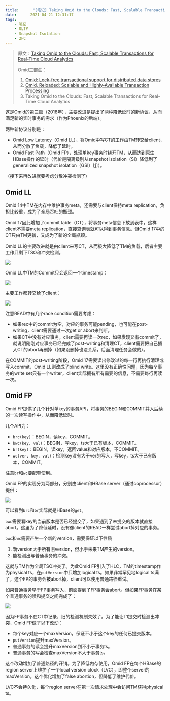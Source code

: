 ```yaml
---
title:      "[笔记] Taking Omid to the Clouds: Fast, Scalable Transactions for Real-Time Cloud Analytics"
date:      2021-04-21 12:31:17
tags:
    - 笔记
    - OLTP
    - Snapshot Isolation
    - 2PC
---
```


> 原文：[Taking Omid to the Clouds: Fast, Scalable Transactions for Real-Time Cloud Analytics](https://dl.acm.org/doi/abs/10.14778/3229863.3229868)
>
> Omid三部曲：
> 1. [Omid: Lock-free transactional support for distributed data stores](/2021/04/17/omid-lock-free-transactional-support-for-distributed-data-stores)
> 2. [Omid, Reloaded: Scalable and Highly-Available Transaction Processing](/2021/04/20/omid-reloaded-scalable-and-highly-available-transaction-processing)
> 3. Taking Omid to the Clouds: Fast, Scalable Transactions for Real-Time Cloud Analytics

这是Omid的第三篇（2018年），主要改进是提出了两种降低延时的新协议，从而满足新的实时事务的需求（作为Phoenix的后端）。

两种新协议分别是：
- Omid Low Latency（Omid LL），将Omid中写CT的工作由TM转交给client，从而分散了负载，降低了延时。
- Omid Fast Path（Omid FP），处理单key事务时绕开TM，从而达到原生HBase操作的延时（代价是隔离级别从snapshot isolation（SI）降低到了generalized snapshot isolation（GSI）[[1]]）。

（接下来再改进就要考虑分散冲突检测了）

<!--more-->

## Omid LL

Omid 14中TM在内存中维护事务meta，还需要与client保持meta replication，负担比较重，成为了全局吞吐的瓶颈。

Omid 17因此增加了commit table（CT），将事务meta信息下放到表中，这样client不需要meta replication，直接查询表就可以得到事务信息。但Omid 17中的CT只由TM更新，又成为了新的全局瓶颈。

Omid LL的主要改进就是由client来写CT，从而极大降低了TM的负载，后者主要工作只剩下TSO和冲突检测。

![](/images/2021-04/omid-18-01.png)

Omid LL中TM的Commit只会返回一个timestamp：

![](/images/2021-04/omid-18-02.png)

主要工作都转交给了client：

![](/images/2021-04/omid-18-03.png)

注意READ中有几个race condition需要考虑：
- 如果rec中的commit为空，对应的事务可能pending，也可能在post-writing，client需要通过一次get or abort来判断。
- 如果CT中没有对应事务，client需要再读一次rec，如果发现又有commit了，就说明刚刚对应事务已经完成了post-writing和清理CT，client需要把自己插入CT的abort再删掉（如果没删掉也没关系，后面清理任务会做的）。

在COMMIT的post-writing阶段，Omid 17需要读出修改过的每一行再执行清理或写入commit，Omid LL则改成了blind write。这里没有正确性问题，因为每个事务的write set只有一个writer，client实际拥有所有需要的信息，不需要每行再读一次。

## Omid FP

Omid FP提供了几个针对单key的事务API，将事务的BEGIN和COMMIT并入后续的一次读写操作中，从而降低延时。

几个API为：
- `brc(key)`：BEGIN，读key，COMMIT。
- `bwc(key, val)`：BEGIN，写key，ts大于已有版本，COMMIT。
- `br(key)`：BEGIN，读key，返回value和对应版本，不COMMIT。
- `wc(ver, key, val)`：检测key没有大于ver的写入，写key，ts大于已有版本，COMMIT。

注意`br`和`wc`要配套使用。

Omid FP的实现分为两部分，分别由client和HBase server（通过coprocessor）提供：

![](/images/2021-04/omid-18-04.png)

可以看到`brc`和`br`实际就是HBase的`get`。

`bwc`需要看key的当前版本是否已经提交了，如果遇到了未提交的版本就直接abort。这里为了降低延时，没有像client的READ一样尝试abort掉对应的事务。

`bwc`和`wc`需要产生一个新的version，需要保证以下性质
1. 新version大于所有旧version，但小于未来TM产生的version。
1. 能检测出与普通事务的冲突。

这就与TM作为全局TSO冲突了。为此Omid FP引入了HLC，TM的timestamp作为physical ts，在`putVersion`中只增加logical ts。如果非常罕见地logical ts满了，这个FP的事务会被abort掉，client可以使用普通路径重试。

如果普通事务早于FP事务写入，前面提到了FP事务会abort。但如果FP事务在某个普通事务的读和提交之间完成了：

![](/images/2021-04/omid-18-05.png)

因为FP事务不在CT中记录，旧的检测机制失效了。为了能让T1提交时检测出冲突，Omid FP做了以下改动：
- 每个key对应一个maxVersion，保证不小于这个key的任何已提交版本。
- `putVersion`提升maxVersion。
- 普通事务的读会提升maxVersion到不小于事务ts。
- 普通事务的写会检查maxVersion不大于事务ts。

这个改动增加了普通路径的开销。为了降低内存使用，Omid FP在每个HBase的region server上维护了一个local version clock（LVC），即整个server的maxVersion。这个优化增加了false abortion，但降低了维护代价。

LVC不会持久化，每个region server在第一次请求处理中会访问TM获得physical ts。

[1]: https://ieeexplore.ieee.org/abstract/document/1541186/